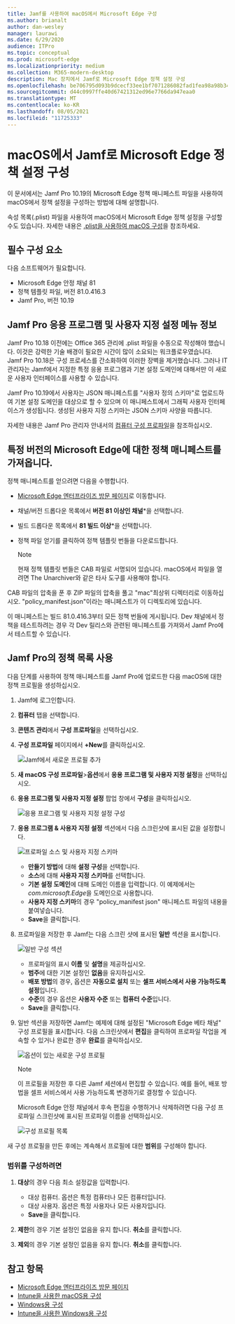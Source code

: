 ```yaml
---
title: Jamf를 사용하여 macOS에서 Microsoft Edge 구성
ms.author: brianalt
author: dan-wesley
manager: laurawi
ms.date: 6/29/2020
audience: ITPro
ms.topic: conceptual
ms.prod: microsoft-edge
ms.localizationpriority: medium
ms.collection: M365-modern-desktop
description: Mac 장치에서 Jamf로 Microsoft Edge 정책 설정 구성
ms.openlocfilehash: be706795d093b9dcecf33ee1bf7071286082fad1fea98a98b34145e87a9b7393
ms.sourcegitcommit: d44c0997ffe40d67421312ed96e7766da947eaa0
ms.translationtype: MT
ms.contentlocale: ko-KR
ms.lasthandoff: 08/05/2021
ms.locfileid: "11725333"
---
```

# <a name="configure-microsoft-edge-policy-settings-on-macos-with-jamf"></a>macOS에서 Jamf로 Microsoft Edge 정책 설정 구성

이 문서에서는 Jamf Pro 10.19의 Microsoft Edge 정책 매니페스트 파일을 사용하여 macOS에서 정책 설정을 구성하는 방법에 대해 설명합니다.

속성 목록(.plist) 파일을 사용하여 macOS에서 Microsoft Edge 정책 설정을 구성할 수도 있습니다. 자세한 내용은 [.plist을 사용하여 macOS 구성](configure-microsoft-edge-on-mac.md)을 참조하세요.


## <a name="prerequisites"></a>필수 구성 요소

다음 소프트웨어가 필요합니다.

- Microsoft Edge 안정 채널 81
- 정책 템플릿 파일, 버전 81.0.416.3
- Jamf Pro, 버전 10.19

## <a name="about-the-jamf-pro-application--custom-settings-menu"></a>Jamf Pro 응용 프로그램 및 사용자 지정 설정 메뉴 정보

Jamf Pro 10.18 이전에는 Office 365 관리에 .plist 파일을 수동으로 작성해야 했습니다. 이것은 강력한 기술 배경이 필요한 시간이 많이 소요되는 워크플로우였습니다. Jamf Pro 10.18은 구성 프로세스를 간소화하여 이러한 장벽을 제거했습니다. 그러나 IT 관리자는 Jamf에서 지정한 특정 응용 프로그램과 기본 설정 도메인에 대해서만 이 새로운 사용자 인터페이스를 사용할 수 있습니다.

Jamf Pro 10.19에서 사용자는 JSON 매니페스트를 "사용자 정의 스키마"로 업로드하여 기본 설정 도메인을 대상으로 할 수 있으며 이 매니페스트에서 그래픽 사용자 인터페이스가 생성됩니다. 생성된 사용자 지정 스키마는 JSON 스키마 사양을 따릅니다.

자세한 내용은 Jamf Pro 관리자 안내서의 [컴퓨터 구성 프로파일](https://jamf.it/computer-configuration-profiles)을 참조하십시오.

## <a name="get-the-policy-manifest-for-a-specific-version-of-microsoft-edge"></a>특정 버전의 Microsoft Edge에 대한 정책 매니페스트를 가져옵니다.

정책 매니페스트를 얻으려면 다음을 수행합니다.

- [Microsoft Edge 엔터프라이즈 방문 페이지](https://aka.ms/EdgeEnterprise)로 이동합니다.
- 채널/버전 드롭다운 목록에서 **버전 81 이상인 채널***을 선택합니다.
- 빌드 드롭다운 목록에서 **81 빌드 이상***을 선택합니다.
- 정책 파일 얻기를 클릭하여 정책 템플릿 번들을 다운로드합니다.

  > [!NOTE]
  > 현재 정책 템플릿 번들은 CAB 파일로 서명되어 있습니다. macOS에서 파일을 열려면 The Unarchiver와 같은 타사 도구를 사용해야 합니다.

CAB 파일의 압축을 푼 후 ZIP 파일의 압축을 풀고 "mac"최상위 디렉터리로 이동하십시오. "policy_manifest.json"이라는 매니페스트가 이 디렉토리에 있습니다.

이 매니페스트는 빌드 81.0.416.3부터 모든 정책 번들에 게시됩니다. Dev 채널에서 정책을 테스트하려는 경우 각 Dev 릴리스와 관련된 매니페스트를 가져와서 Jamf Pro에서 테스트할 수 있습니다.  

## <a name="use-the-policy-manifest-in-jamf-pro"></a>Jamf Pro의 정책 목록 사용

다음 단계를 사용하여 정책 매니페스트를 Jamf Pro에 업로드한 다음 macOS에 대한 정책 프로필을 생성하십시오.

1. Jamf에 로그인합니다.
2. **컴퓨터** 탭을 선택합니다.
3. **콘텐츠 관리**에서 **구성 프로파일**을 선택하십시오.
4. **구성 프로파일** 페이지에서 **+New**를 클릭하십시오.

   ![Jamf에서 새로운 프로필 추가](media/configure-microsoft-edge-on-mac-jamf/configure-macos-jamf-configuration-profiles.png)

5. **새 macOS 구성 프로파일**>**옵션**에서 **응용 프로그램 및 사용자 지정 설정**을 선택하십시오.
6. **응용 프로그램 및 사용자 지정 설정** 팝업 창에서 **구성**을 클릭하십시오.

   ![응용 프로그램 및 사용자 지정 설정 구성](media/configure-microsoft-edge-on-mac-jamf/configure-macos-jamf-app-and-custom.png)

7. **응용 프로그램 & 사용자 지정 설정** 섹션에서 다음 스크린샷에 표시된 값을 설정합니다.

   ![프로파일 소스 및 사용자 지정 스키마](media/configure-microsoft-edge-on-mac-jamf/configure-macos-jamf-app-and-custom-schema.png)

   - **만들기 방법**에 대해 **설정 구성**을 선택합니다.
   - **소스**에 대해 **사용자 지정 스키마**를 선택합니다.
   - **기본 설정 도메인**에 대해 도메인 이름을 입력합니다. 이 예제에서는 *com.microsoft.Edge*을 도메인으로 사용합니다.
   - **사용자 지정 스키마**의 경우 "policy_manifest json" 매니페스트 파일의 내용을 붙여넣습니다.
   - **Save**을 클릭합니다.

8. 프로파일을 저장한 후 Jamf는 다음 스크린 샷에 표시된 **일반** 섹션을 표시합니다.

   ![일반 구성 섹션](media/configure-microsoft-edge-on-mac-jamf/configure-macos-jamf-app-and-custom-general-setting.png)

   - 프로파일의 표시 **이름** 및 **설명**을 제공하십시오.
   - **범주**에 대한 기본 설정인 **없음**을 유지하십시오.
   - **배포 방법**의 경우, 옵션은 **자동으로 설치** 또는 **셀프 서비스에서 사용 가능하도록 설정**입니다.
   - **수준**의 경우 옵션은 **사용자 수준** 또는 **컴퓨터 수준**입니다.
   - **Save**을 클릭합니다.

9. 일반 섹션을 저장하면 Jamf는 예제에 대해 설정된 "Microsoft Edge 베타 채널" 구성 프로필을 표시합니다. 다음 스크린샷에서 **편집**을 클릭하여 프로파일 작업을 계속할 수 있거나 완료한 경우 **완료**를 클릭하십시오.

   ![옵션이 있는 새로운 구성 프로필](media/configure-microsoft-edge-on-mac-jamf/configure-macos-jamf-configuration-profiles-beta-channel.png)

   > [!NOTE]
   > 이 프로필을 저장한 후 다른 Jamf 세션에서 편집할 수 있습니다. 예를 들어, 배포 방법을 셀프 서비스에서 사용 가능하도록 변경하기로 결정할 수 있습니다.

   Microsoft Edge 안정 채널에서 후속 편집을 수행하거나 삭제하려면 다음 구성 프로파일 스크린샷에 표시된 프로파일 이름을 선택하십시오.

   ![구성 프로필 목록](media/configure-microsoft-edge-on-mac-jamf/configure-macos-jamf-configuration-profiles-beta-channel-done.png)

새 구성 프로필을 만든 후에는 계속해서 프로필에 대한 **범위**를 구성해야 합니다.

### <a name="to-configure-the-scope"></a>범위를 구성하려면

1. **대상**의 경우 다음 최소 설정값을 입력합니다.

   - 대상 컴퓨터. 옵션은 특정 컴퓨터나 모든 컴퓨터입니다.
   - 대상 사용자. 옵션은 특정 사용자나 모든 사용자입니다.
   - **Save**을 클릭합니다.
2. **제한**의 경우 기본 설정인 없음을 유지 합니다. **취소**를 클릭합니다.
3. **제외**의 경우 기본 설정인 없음을 유지 합니다. **취소**를 클릭합니다.

## <a name="see-also"></a>참고 항목

- [Microsoft Edge 엔터프라이즈 방문 페이지](https://aka.ms/EdgeEnterprise)
- [Intune을 사용한 macOS용 구성](configure-microsoft-edge-on-mac.md)
- [Windows용 구성](configure-microsoft-edge.md)
- [Intune을 사용한 Windows용 구성](configure-edge-with-intune.md)
